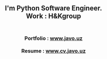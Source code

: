 
<h2 align="center">
 I'm Python Software Engineer. <br> Work : H&Kgroup  <br><br>
</h2>

<h3 align="center">
 
 Portfolio : <a target="_blank" href="https://javo.uz/" > www.javo.uz </a><br><br>
 Resume : <a target="_blank" href="https://cv.javo.uz/">www.cv.javo.uz</a>

</h3>





